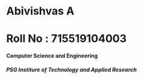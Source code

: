 # Abivishvas A
# Roll No : 715519104003
<h4>Computer Science and Engineering<h4>
<h5>PSG Institure of Technology and Applied Research<h5>
